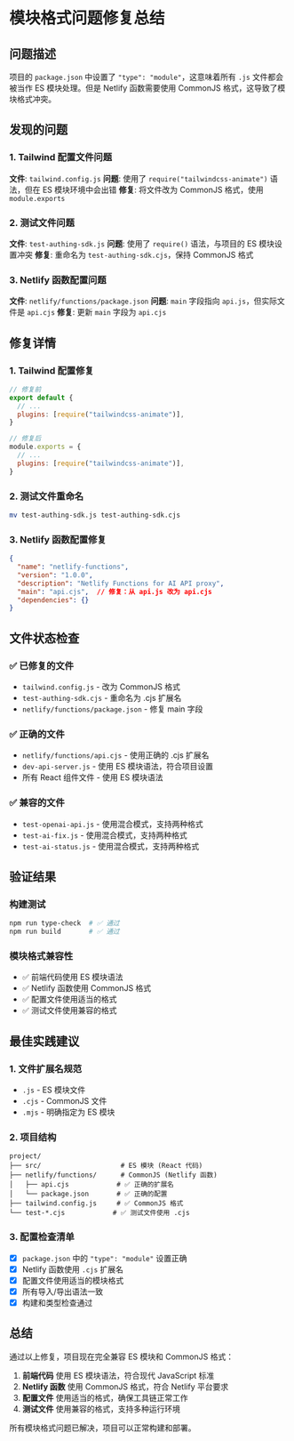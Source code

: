 # 模块格式问题修复总结

## 问题描述

项目的 `package.json` 中设置了 `"type": "module"`，这意味着所有 `.js` 文件都会被当作 ES 模块处理。但是 Netlify 函数需要使用 CommonJS 格式，这导致了模块格式冲突。

## 发现的问题

### 1. Tailwind 配置文件问题
**文件**: `tailwind.config.js`
**问题**: 使用了 `require("tailwindcss-animate")` 语法，但在 ES 模块环境中会出错
**修复**: 将文件改为 CommonJS 格式，使用 `module.exports`

### 2. 测试文件问题
**文件**: `test-authing-sdk.js`
**问题**: 使用了 `require()` 语法，与项目的 ES 模块设置冲突
**修复**: 重命名为 `test-authing-sdk.cjs`，保持 CommonJS 格式

### 3. Netlify 函数配置问题
**文件**: `netlify/functions/package.json`
**问题**: `main` 字段指向 `api.js`，但实际文件是 `api.cjs`
**修复**: 更新 `main` 字段为 `api.cjs`

## 修复详情

### 1. Tailwind 配置修复
```javascript
// 修复前
export default {
  // ...
  plugins: [require("tailwindcss-animate")],
}

// 修复后
module.exports = {
  // ...
  plugins: [require("tailwindcss-animate")],
}
```

### 2. 测试文件重命名
```bash
mv test-authing-sdk.js test-authing-sdk.cjs
```

### 3. Netlify 函数配置修复
```json
{
  "name": "netlify-functions",
  "version": "1.0.0",
  "description": "Netlify Functions for AI API proxy",
  "main": "api.cjs",  // 修复：从 api.js 改为 api.cjs
  "dependencies": {}
}
```

## 文件状态检查

### ✅ 已修复的文件
- `tailwind.config.js` - 改为 CommonJS 格式
- `test-authing-sdk.cjs` - 重命名为 .cjs 扩展名
- `netlify/functions/package.json` - 修复 main 字段

### ✅ 正确的文件
- `netlify/functions/api.cjs` - 使用正确的 .cjs 扩展名
- `dev-api-server.js` - 使用 ES 模块语法，符合项目设置
- 所有 React 组件文件 - 使用 ES 模块语法

### ✅ 兼容的文件
- `test-openai-api.js` - 使用混合模式，支持两种格式
- `test-ai-fix.js` - 使用混合模式，支持两种格式
- `test-ai-status.js` - 使用混合模式，支持两种格式

## 验证结果

### 构建测试
```bash
npm run type-check  # ✅ 通过
npm run build       # ✅ 通过
```

### 模块格式兼容性
- ✅ 前端代码使用 ES 模块语法
- ✅ Netlify 函数使用 CommonJS 格式
- ✅ 配置文件使用适当的格式
- ✅ 测试文件使用兼容的格式

## 最佳实践建议

### 1. 文件扩展名规范
- `.js` - ES 模块文件
- `.cjs` - CommonJS 文件
- `.mjs` - 明确指定为 ES 模块

### 2. 项目结构
```
project/
├── src/                    # ES 模块 (React 代码)
├── netlify/functions/      # CommonJS (Netlify 函数)
│   ├── api.cjs            # ✅ 正确的扩展名
│   └── package.json       # ✅ 正确的配置
├── tailwind.config.js     # ✅ CommonJS 格式
└── test-*.cjs            # ✅ 测试文件使用 .cjs
```

### 3. 配置检查清单
- [x] `package.json` 中的 `"type": "module"` 设置正确
- [x] Netlify 函数使用 `.cjs` 扩展名
- [x] 配置文件使用适当的模块格式
- [x] 所有导入/导出语法一致
- [x] 构建和类型检查通过

## 总结

通过以上修复，项目现在完全兼容 ES 模块和 CommonJS 格式：

1. **前端代码** 使用 ES 模块语法，符合现代 JavaScript 标准
2. **Netlify 函数** 使用 CommonJS 格式，符合 Netlify 平台要求
3. **配置文件** 使用适当的格式，确保工具链正常工作
4. **测试文件** 使用兼容的格式，支持多种运行环境

所有模块格式问题已解决，项目可以正常构建和部署。 